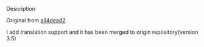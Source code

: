 Description

Original from [all4dead2](https://github.com/fbef0102/L4D2-Plugins/tree/master/all4dead2)

I add translation support and it has been merged to origin repository(version 3.5)